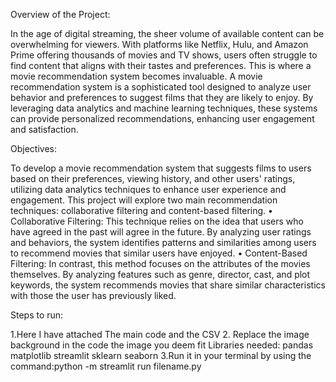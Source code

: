  Overview of the Project: 
 
In the age of digital streaming, the sheer volume of available content can be overwhelming 
for viewers. With platforms like Netflix, Hulu, and Amazon Prime offering thousands of movies 
and TV shows, users often struggle to find content that aligns with their tastes and preferences. 
This is where a movie recommendation system becomes invaluable. 
A movie recommendation system is a sophisticated tool designed to analyze user behavior 
and preferences to suggest films that they are likely to enjoy. By leveraging data analytics and 
machine learning techniques, these systems can provide personalized recommendations, 
enhancing user engagement and satisfaction.  

 Objectives: 
 
To develop a movie recommendation system that suggests films to users based on their 
preferences, viewing history, and other users' ratings, utilizing data analytics techniques to enhance 
user experience and engagement. 
This project will explore two main recommendation techniques: collaborative 
filtering and content-based filtering. 
• Collaborative Filtering: This technique relies on the idea that users who have agreed in the 
past will agree in the future. By analyzing user ratings and behaviors, the system identifies 
patterns and similarities among users to recommend movies that similar users have 
enjoyed. 
• Content-Based Filtering: In contrast, this method focuses on the attributes of the movies 
themselves. By analyzing features such as genre, director, cast, and plot keywords, the 
system recommends movies that share similar characteristics with those the user has 
previously liked. 


Steps to run:

  1.Here I have attached The main code and the CSV
  2. Replace the image background in the code the image you deem fit
  Libraries needed:
     pandas
     matplotlib
     streamlit
     sklearn
     seaborn
  3.Run it in your terminal by using the command:python -m streamlit run filename.py
